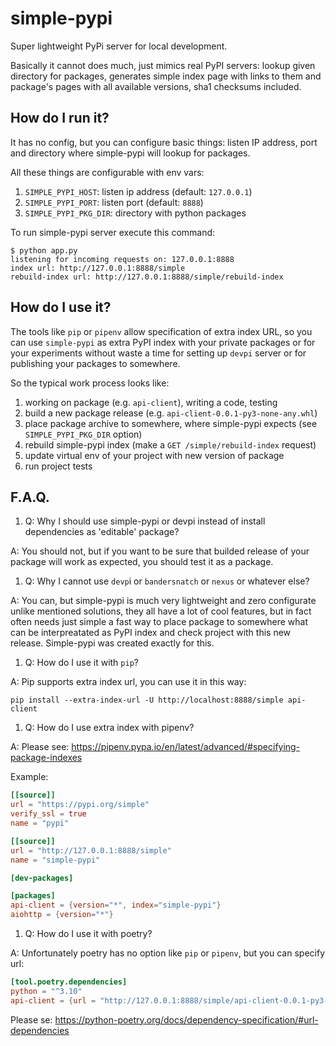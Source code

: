 # simple-pypi

Super lightweight PyPi server for local development.

Basically it cannot does much, just mimics real PyPI servers: lookup given directory for packages,
generates simple index page with links to them and package's pages with all available versions,
sha1 checksums included.

## How do I run it?

It has no config, but you can configure basic things: listen IP address, port and directory
where simple-pypi will lookup for packages.

All these things are configurable with env vars:
1. `SIMPLE_PYPI_HOST`: listen ip address (default: `127.0.0.1`)
1. `SIMPLE_PYPI_PORT`: listen port (default: `8888`)
1. `SIMPLE_PYPI_PKG_DIR`: directory with python packages

To run simple-pypi server execute this command:
```
$ python app.py
listening for incoming requests on: 127.0.0.1:8888
index url: http://127.0.0.1:8888/simple
rebuild-index url: http://127.0.0.1:8888/simple/rebuild-index
```

## How do I use it?

The tools like `pip` or `pipenv` allow specification of extra index URL,
so you can use `simple-pypi` as extra PyPI index with your private packages
or for your experiments without waste a time for setting up `devpi` server
or for publishing your packages to somewhere.

So the typical work process looks like:
1. working on package (e.g. `api-client`), writing a code, testing
1. build a new package release (e.g. `api-client-0.0.1-py3-none-any.whl`)
1. place package archive to somewhere, where simple-pypi expects (see `SIMPLE_PYPI_PKG_DIR` option)
1. rebuild simple-pypi index (make a `GET /simple/rebuild-index` request)
1. update virtual env of your project with new version of package
1. run project tests

## F.A.Q.

1. Q: Why I should use simple-pypi or devpi instead of install dependencies as 'editable' package?

A: You should not, but if you want to be sure that builded release of your package
will work as expected, you should test it as a package.

1. Q: Why I cannot use `devp`i or `bandersnatch` or `nexus` or whatever else?

A: You can, but simple-pypi is much very lightweight and zero configurate unlike mentioned solutions,
they all have a lot of cool features, but in fact often needs just simple a fast way to place package
to somewhere what can be interpreatated as PyPI index and check project with this new release.
Simple-pypi was created exactly for this.

1. Q: How do I use it with `pip`?

A: Pip supports extra index url, you can use it in this way:

```
pip install --extra-index-url -U http://localhost:8888/simple api-client
```

1. Q: How do I use extra index with pipenv?

A: Please see: https://pipenv.pypa.io/en/latest/advanced/#specifying-package-indexes

Example:

```toml
[[source]]
url = "https://pypi.org/simple"
verify_ssl = true
name = "pypi"

[[source]]
url = "http://127.0.0.1:8888/simple"
name = "simple-pypi"

[dev-packages]

[packages]
api-client = {version="*", index="simple-pypi"}
aiohttp = {version="*"}
```

1. Q: How do I use it with poetry?

A: Unfortunately poetry has no option like `pip` or `pipenv`, but you can specify url:

```toml
[tool.poetry.dependencies]
python = "^3.10"
api-client = {url = "http://127.0.0.1:8888/simple/api-client-0.0.1-py3-none-any.whl"}
```

Please se: https://python-poetry.org/docs/dependency-specification/#url-dependencies
